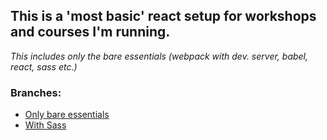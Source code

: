 ## This is a 'most basic' react setup for workshops and courses I'm running.
_This includes only the bare essentials  (webpack with dev. server, babel, react, sass etc.)_

### Branches:
* [Only bare essentials](https://github.com/hagai-reuveni/most-basic-react-boilerplate/tree/bare-essentials)
* [With Sass](https://github.com/hagai-reuveni/most-basic-react-boilerplate/tree/add-sass)
